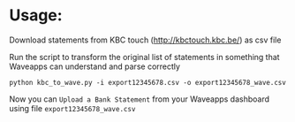 # Usage:

Download statements from KBC touch (http://kbctouch.kbc.be/) as csv file

Run the script to transform the original list of statements in something that Waveapps can understand and 
parse correctly

``` python kbc_to_wave.py -i export12345678.csv -o export12345678_wave.csv ```

Now you can `Upload a Bank Statement` from your Waveapps dashboard using file `export12345678_wave.csv`


